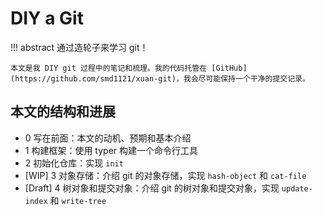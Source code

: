 # DIY a Git

!!! abstract
    通过造轮子来学习 git！

    本文是我 DIY git 过程中的笔记和梳理。我的代码托管在 [GitHub](https://github.com/smd1121/xuan-git)，我会尽可能保持一个干净的提交记录。

## 本文的结构和进展

- 0 写在前面：本文的动机、预期和基本介绍
- 1 构建框架：使用 typer 构建一个命令行工具
- 2 初始化仓库：实现 `init`
- [WIP] 3 对象存储：介绍 git 的对象存储，实现 `hash-object` 和 `cat-file`
- [Draft] 4 树对象和提交对象：介绍 git 的树对象和提交对象，实现 `update-index` 和 `write-tree`
